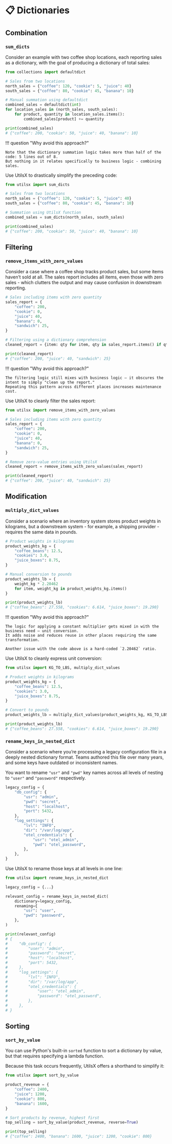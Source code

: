 # 📋 Dictionaries

## Combination

### `sum_dicts`

Consider an example with two coffee shop locations,
each reporting sales as a dictionary, with the goal of
producing a dictionary of total sales:

``` py title="before.py" hl_lines="1 8-11"
from collections import defaultdict

# Sales from two locations
north_sales = {"coffee": 120, "cookie": 5, "juice": 40}
south_sales = {"coffee": 80, "cookie": 45, "banana": 10}

# Manual summation using defaultdict
combined_sales = defaultdict(int)
for location_sales in (north_sales, south_sales):
    for product, quantity in location_sales.items():
        combined_sales[product] += quantity

print(combined_sales)
# {"coffee": 200, "cookie": 50, "juice": 40, "banana": 10}
```
!!! question "Why avoid this approach?"

    Note that the dictionary summation logic takes more than half of the code: 5 lines out of 8.
    But nothing in it relates specifically to business logic - combining sales.

Use UtilsX to drastically simplify the preceding code:

``` py title="after.py" hl_lines="1 8"
from utilsx import sum_dicts

# Sales from two locations
north_sales = {"coffee": 120, "cookie": 5, "juice": 40}
south_sales = {"coffee": 80, "cookie": 45, "banana": 10}

# Summation using UtilsX function
combined_sales = sum_dicts(north_sales, south_sales)

print(combined_sales)
# {"coffee": 200, "cookie": 50, "juice": 40, "banana": 10}
```

## Filtering

### `remove_items_with_zero_values`

Consider a case where a coffee shop tracks product sales, but some items haven’t sold at all.
The sales report includes all items, even those with zero sales - which clutters the output
and may cause confusion in downstream reporting.

``` py title="before.py" hl_lines="11"
# Sales including items with zero quantity
sales_report = {
    "coffee": 200,
    "cookie": 0,
    "juice": 40,
    "banana": 0,
    "sandwich": 25,
}

# Filtering using a dictionary comprehension
cleaned_report = {item: qty for item, qty in sales_report.items() if qty}

print(cleaned_report)
# {"coffee": 200, "juice": 40, "sandwich": 25}
```

!!! question "Why avoid this approach?"

    The filtering logic still mixes with business logic — it obscures the intent to simply "clean up the report."
    Repeating this pattern across different places increases maintenance cost.

Use UtilsX to cleanly filter the sales report:

``` py title="after.py" hl_lines="1 13"
from utilsx import remove_items_with_zero_values

# Sales including items with zero quantity
sales_report = {
    "coffee": 200,
    "cookie": 0,
    "juice": 40,
    "banana": 0,
    "sandwich": 25,
}

# Remove zero-value entries using UtilsX
cleaned_report = remove_items_with_zero_values(sales_report)

print(cleaned_report)
# {"coffee": 200, "juice": 40, "sandwich": 25}
```

## Modification

### `multiply_dict_values`

Consider a scenario where an inventory system stores product weights in kilograms,
but a downstream system - for example, a shipping provider - requires the same data in pounds.

``` py title="before.py" hl_lines="9-12"
# Product weights in kilograms
product_weights_kg = {
    "coffee_beans": 12.5,
    "cookies": 3.0,
    "juice_boxes": 8.75,
}

# Manual conversion to pounds
product_weights_lb = {
    weight_kg * 2.20462
    for item, weight_kg in product_weights_kg.items()
}

print(product_weights_lb)
# {"coffee_beans": 27.558, "cookies": 6.614, "juice_boxes": 19.290}
```

!!! question "Why avoid this approach?"

    The logic for applying a constant multiplier gets mixed in with the business need — unit conversion.
    It adds noise and reduces reuse in other places requiring the same transformation.

    Another issue with the code above is a hard-coded `2.20462` ratio.

Use UtilsX to cleanly express unit conversion:

``` py title="after.py" hl_lines="1 11"
from utilsx import KG_TO_LBS, multiply_dict_values

# Product weights in kilograms
product_weights_kg = {
    "coffee_beans": 12.5,
    "cookies": 3.0,
    "juice_boxes": 8.75,
}

# Convert to pounds
product_weights_lb = multiply_dict_values(product_weights_kg, KG_TO_LBS)

print(product_weights_lb)
# {"coffee_beans": 27.558, "cookies": 6.614, "juice_boxes": 19.290}
```

### `rename_keys_in_nested_dict`

Consider a scenario where you’re processing a legacy configuration file
in a deeply nested dictionary format.
Teams authored this file over many years,
and some keys have outdated or inconsistent names.

You want to rename `"usr"` and `"pwd"` key names across all levels of nesting to
`"user"` and `"password"` respectively.

``` py title="config_example.py" hl_lines="3-4 12-13"
legacy_config = {
    "db_config": {
        "usr": "admin",
        "pwd": "secret",
        "host": "localhost",
        "port": 5432,
    },
    "log_settings": {
        "lvl": "INFO",
        "dir": "/var/log/app",
        "otel_credentials": {
            "usr": "otel_admin",
            "pwd": "otel_password",
        },
    },
}
```

Use UtilsX to rename those keys at all levels in one line:

``` py title="utilsx_workflow.py" hl_lines="1 5-11 16-17 25-26"
from utilsx import rename_keys_in_nested_dict

legacy_config = {...}

relevant_config = rename_keys_in_nested_dict(
    dictionary=legacy_config,
    renaming={
        "usr": "user",
        "pwd": "password",
    },
)

print(relevant_config)
# {
#     "db_config": {
#         "user": "admin",
#         "password": "secret",
#         "host": "localhost",
#         "port": 5432,
#     },
#     "log_settings": {
#         "lvl": "INFO",
#         "dir": "/var/log/app",
#         "otel_credentials": {
#             "user": "otel_admin",
#             "password": "otel_password",
#         },
#     },
# }
```

## Sorting

### `sort_by_value`

You can use Python's built-in `sorted` function to sort a dictionary by value,
but that requires specifying a lambda function.

Because this task occurs frequently, UtilsX offers a shorthand to simplify it:

``` py title="sort_by_value.py" hl_lines="1 11"
from utilsx import sort_by_value

product_revenue = {
    "coffee": 2400,
    "juice": 1200,
    "cookie": 800,
    "banana": 1600,
}

# Sort products by revenue, highest first
top_selling = sort_by_value(product_revenue, reverse=True)

print(top_selling)
# {"coffee": 2400, "banana": 1600, "juice": 1200, "cookie": 800}
```
